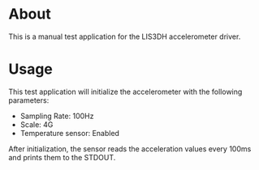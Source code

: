 # About
This is a manual test application for the LIS3DH accelerometer driver.

# Usage
This test application will initialize the accelerometer with the following parameters:
 - Sampling Rate: 100Hz
 - Scale:         4G
 - Temperature sensor: Enabled

After initialization, the sensor reads the acceleration values every 100ms
and prints them to the STDOUT.
